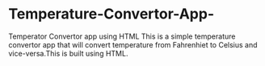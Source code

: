 # Temperature-Convertor-App-
Temperator Convertor app using HTML
This is a simple temperature convertor app that will convert temperature from Fahrenhiet to Celsius and vice-versa.This is built using HTML.

